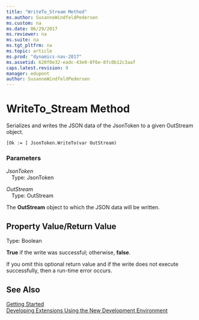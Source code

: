 ```yaml
---
title: "WriteTo_Stream Method"
ms.author: SusanneWindfeldPedersen
ms.custom: na
ms.date: 06/29/2017
ms.reviewer: na
ms.suite: na
ms.tgt_pltfrm: na
ms.topic: article
ms.prod: "dynamics-nav-2017"
ms.assetid: 620f0e32-eadc-43e9-8f6e-8fc0b12c3aaf
caps.latest.revision: 9
manager: edupont
author: SusanneWindfeldPedersen
---
```


# WriteTo_Stream Method

Serializes and writes the JSON data of the JsonToken to a given OutStream object.

```
[Ok := ] JsonToken.WriteTo(var OutStream)
```

### Parameters
*JsonToken*  
&emsp;Type: JsonToken

*OutStream*  
&emsp;Type: OutStream

The **OutStream** object to which the JSON data will be written.

## Property Value/Return Value
Type: Boolean

**True** if the write was successful; otherwise, **false**.

If you omit this optional return value and if the write does not execute successfully, then a run-time error occurs.

## See Also
[Getting Started](../devenv-get-started.md)  
[Developing Extensions Using the New Development Environment](../devenv-dev-overview.md)
